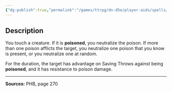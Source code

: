 ```yaml
---
{"dg-publish":true,"permalink":"/games/ttrpg/dn-d5e/player-aids/spells/level-2/protection-from-poison/","tags":["ttrpg/dnd/5e","verbal","somatic","spell"],"noteIcon":""}
---
```



## Description
You touch a creature.
If it is **poisoned**, you neutralize the poison.
If more than one poison afflicts the target, you neutralize one poison that you know is present, or you neutralize one at random.

For the duration, the target has advantage on Saving Throws against being **poisoned**, and it has resistance to poison damage.

---

**Sources:** PHB, page 270
